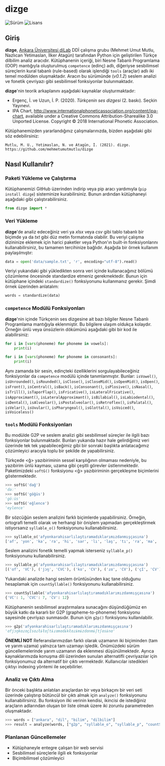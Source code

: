 # dizge

![Sürüm](https://img.shields.io/pypi/v/dizge?style=flat-square)
![Lisans](https://img.shields.io/pypi/l/dizge?style=flat-square)

## Giriş
**dizge**, [Ankara Üniversitesi diLab](http://dilab.ankara.edu.tr/) DDİ çalışma grubu (Mehmet Umut Mutlu, Nazlıcan Yetimaslan, İlker Atagün) tarafından Python için geliştirilen Türkçe dilbilim analiz aracıdır. Kütüphanenin içeriği, biri Nesne Tabanlı Programlama (OOP) mantığıyla oluşturulmuş `competence` (edinç) adlı, diğeriyse sesbilimsel süreçlerin kural tabanlı (rule-based) olarak işlendiği `tools` (araçlar) adlı iki temel modülden oluşmaktadır. Aracın bu sürümünde (*v0.1.2*) seslem analizi ve fonetik çevriyazı gibi sesbilimsel fonksiyonlar bulunmaktadır.

**dizge**'nin teorik arkaplanını aşağıdaki kaynaklar oluşturmaktadır:<br/>
- Ergenç, İ. ve Uzun, İ. P. (2020). *Türkçenin ses dizgesi* (2. baskı). Seçkin Yayınevi.<br/>
- IPA Chart, http://www.internationalphoneticassociation.org/content/ipa-chart, available under a Creative Commons Attribution-Sharealike 3.0 Unported License. Copyright © 2018 International Phonetic Association.

Kütüphanemizden yararlandığınız çalışmalarınızda, bizden aşağıdaki gibi söz edebilirsiniz:<br/>
```
Mutlu, M. U., Yetimaslan, N. ve Atagün, İ. (2021). dizge. https://github.com/mehmetumutmutlu/dizge
```

## Nasıl Kullanılır?
### Paketi Yükleme ve Çalıştırma
Kütüphanemizi GitHub üzerinden indirip veya pip aracı yardımıyla (`pip install dizge`) sisteminize kurabilirsiniz. Bunun ardından kütüphaneyi aşağıdaki gibi çalıştırabilirsiniz.

```python
from dizge import *
```

### Veri Yükleme
**dizge**'de analiz edeceğiniz veri ya *xlsx* veya *csv* gibi tablo tabanlı bir biçimde ya da *txt* gibi düz metin formatında olabilir. Bu veriyi çalışma dizininize eklemek için harici paketler veya Python'ın built-in fonksiyonlarını kullanabilirsiniz, bu tamamen tercihinize bağlıdır. Aşağıda bir örnek kullanım paylaşılmıştır:
```python
data = open('data/sample.txt', 'r', encoding="utf-8").read()
```

Veriyi yukarıdaki gibi yükledikten sonra veri içinde kullanacağınız bölümü çözümleme öncesinde standardize etmeniz gerekmektedir. Bunun için kütüphane içindeki `standardize()` fonksiyonunu kullanmanız gerekir. Şimdi örnek üzerinden anlatalım:
```python
words = standardize(data)
```

### `competence` Modülü Fonksiyonları
**dizge**'nin içinde Türkçenin ses dizgesine ait bazı bilgiler Nesne Tabanlı Programlama mantığıyla eklenmiştir. Bu bilgilere ulaşım oldukça kolaydır. Örneğin ünlü veya ünsüzlerin dökümünü aşağıdaki gibi bir kod ile alabilirsiniz:
```python
for i in [vars(phoneme) for phoneme in vowels]:
    print(i)

for i in [vars(phoneme) for phoneme in consonants]:
    print(i)
```

Aynı zamanda bir sesin, edinçteki özelliklerini sorgulayabileceğiniz fonksiyonlar da `competence` modülü içinde tanımlanmıştır. Bunlar: 
`isVowel()`, `isUnrounded()`, `isRounded()`, `isClose()`, `isCloseMid()`, `isOpenMid()`, `isOpen()`, `isFront()`, `isCentral()`, `isBack()`, `isConsonant()`, `isPlosive()`, `isNasal()`, `isTrill()`, `isTaporFlap()`, `isFricative()`, `isLateralFricative()`, `isApproximant()`, `isLateralApproximant()`, `isBilabial()`, `isLabiodental()`, `isDental()`, `isAlveolar()`, `isPostalveolar()`, `isRetroflex()`, `isPalatal()`, `isVelar()`, `isUvular()`, `isPharyngeal()`, `isGlottal()`, `isVoiced()`, `isVoiceless()`

### `tools` Modülü Fonksiyonları
Bu modülde G2P ve seslem analizi gibi sesbilimsel süreçler ile ilgili bazı fonksiyonlar bulunmaktadır. Bunları yukarıda hazır hale gelirdiğimiz veri üzerinde tek tek yapabileceğimiz gibi bir sonraki başlıkta anlatacağımız çözümleyici aracıyla toplu bir şekilde de yapabilirsiniz.

Türkçede <ğ> yazıbiriminin sessel karşılığının olmaması nedeniyle, bu yazıbirim ünlü kayması, uzama gibi çeşitli görevler üstlenmektedir. Paketimizdeki `softG()` fonksiyonu <ğ> yazıbiriminin gerçekleşme biçimlerini göstermektedir. 

```python
>>> softG('dağ')
'daː'
>>> softG('göğüs')
'göːüs'
>>> softG('eğlence')
'eylence'
```

Bir sözcüğün seslem analizini farklı biçimlerde yapabilirsiniz. Örneğin, ortografi temelli olarak ve herhangi bir önişlem yapmadan gerçekleştirmek istiyorsanız `syllable_o()` fonksiyonunu kullanabilirsiniz.

```python
>>> syllable_o('afyonkarahisarlılaştıramadıklarımızdanmışçasına')
['af', 'yon', 'ka', 'ra', 'hi', 'sar', 'lı', 'laş', 'tı', 'ra', 'ma', 'dık', 'la', 'rı', 'mız', 'dan', 'mış', 'ça', 'sı', 'na']
```

Seslem analizini fonetik temelli yapmak isterseniz `syllable_p()` fonksiyonunu kullanabilirsiniz.
```python
>>> syllable_p('afyonkarahisarlılaştıramadıklarımızdanmışçasına')
[('ɑf', 'VC'), ('jɔŋ', 'CVC'), ('kɑ', 'CV'), ('ɾɑ', 'CV'), ('çI', 'CV'), ('sɑɾ', 'CVC'), ('łɨ', 'CV'), ('łɑʃ', 'CVC'), ('tɨ', 'CV'), ('ɾɑ', 'CV'), ('mɑ', 'CV'), ('dɨk', 'CVC'), ('łɑ', 'CV'), ('ɾɨ', 'CV'), ('mɨz', 'CVC'), ('dɑn', 'CVC'), ('mɨʃ', 'CVC'), ('tʃɑ', 'CV'), ('sɨ', 'CV'), ('nɑ', 'CV')]
```

Yukarıdaki analizde hangi seslem örüntüsünden kaç tane olduğunu hesaplamak için `countSyllable()` fonksiyonunu kullanabilirsiniz.
```python
>>> countSyllable('afyonkarahisarlılaştıramadıklarımızdanmışçasına')
{'VC': 1, 'CVC': 7, 'CV': 12}
```

Kütüphanenin sesbilimsel araştırmalara sunacağını düşündüğümüz en büyük katkı da kararlı bir G2P (grapheme-to-phoneme) fonksiyonu sayesinde çevriyazı sunmasıdır. Bunun için `g2p()` fonksiyonu kullanılabilir.

```python
>>> g2p('afyonkarahisarlılaştıramadıklarımızdanmışçasına')
'ɑfjɔŋkɑɾɑçIsɑɾłɨłɑʃtɨɾɑmɑdɨkłɑɾɨmɨzdɑnmɨʃtʃɑsɨnɑ'
```

**ÖNEMLİ NOT**
Referanslarımızdan farklı olarak uzamanın iki biçiminden (tam ve yarım uzama) yalnızca tam uzamayı işledik. Önümüzdeki sürüm güncellemelerinde yarım uzamanın da eklenmesi düşünülmektedir. Ayrıca kaynaklarımızda konuşma dili üzerinden sunulan alternatifli çevriyazılar için fonksiyonumuz da alternatif bir çıktı vermektedir. Kullanıcılar istedikleri çıktıyı indexing yöntemi ile seçebilirler.
 
### Analiz ve Çıktı Alma
Bir önceki başlıkta anlatılan araçlardan bir veya birkaçını bir veri seti üzerinde çalıştırıp bütüncül bir çıktı almak için `analyze()` fonksiyonunu kullanabilirsiniz. Bu fonksiyon ilki verinin kendisi, ikincisi de istediğiniz araçların adlarından oluşan bir liste olmak üzere iki zorunlu parametreden oluşmaktadır.

```python
>>> words = ["ankara", "dil", "bilim", "dilbilim"]
>>> result = analyze(words, ["g2p", "syllable_o", "syllable_p", "countSyllable", "harmony"])

```

### Planlanan Güncellemeler
- Kütüphaneyle entegre çalışan bir web servisi
- Sesbilimsel süreçlerle ilgili ek fonksiyonlar
- Biçimbilimsel çözümleyici

